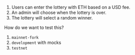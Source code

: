 1. Users can enter the lottery with ETH based on a USD fee.
2. An admin will choose when the lottery is over.
3. The lottery will select a random winner.

How do we want to test this?

1. `mainnet-fork`
2. `development` with mocks
3. `testnet`
